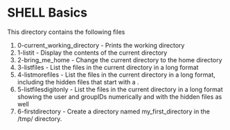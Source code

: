 # SHELL Basics

This directory contains the following files

1. 0-current_working_directory - Prints the working directory
2. 1-listit - Display the contents of the current directory
3. 2-bring_me_home - Change the current directory to the home directory
4. 3-listfiles - List the files in the current directory in a long format
5. 4-listmorefiles - List the files in the current directory in a long format, including the hidden files that start with a .
6. 5-listfilesdigitonly - List the files in the current directory in a long format showing the user and groupIDs numerically and with the hidden files as well
7. 6-firstdirectory - Create a directory named my_first_directory in the /tmp/ directory.
